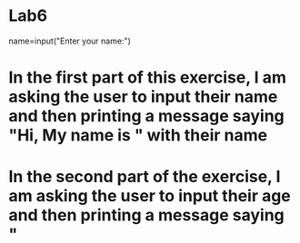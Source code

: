 # Lab6
name=input("Enter your name:")
# In the first part of this exercise, I am asking the user to input their name and then printing a message saying "Hi, My name is " with their name 

# In the second part of the exercise, I am asking the user to input their age and then printing a message saying " 


